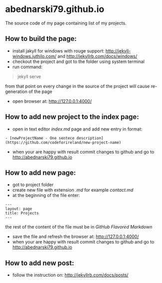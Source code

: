 # abednarski79.github.io

The source code of my page containing list of my projects.

## How to build the page:
- install jakyll for windows with rouge support: http://jekyll-windows.juthilo.com/ and http://jekyllrb.com/docs/windows/
- checkout the project and got to the folder using system terminal
- run command:

> jekyll serve

from that point on every change in the source of the project will cause re-generation of the page
- open browser at: http://127.0.0.1:4000/

## How to add new project to the index page:
- open in text editor *index.md* page and add new entry in format:
```
- [newProjectName - One sentece description](https://github.com/codeforireland/new-project-name)
```
- when your are happy with result commit changes to github and go to http://abednarski79.github.io

## How to add new page:
- got to project folder
- create new file with extension *.md* for example *contact.md*
- at the beginning of the file enter:
```
---
layout: page
title: Projects
---
```
the rest of the content of the file must be in *GitHub Flavored Markdown*
- save the file and refresh the browser at: http://127.0.0.1:4000/
- when your are happy with result commit changes to github and go to http://abednarski79.github.io

## How to add new post:
- follow the instruction on: http://jekyllrb.com/docs/posts/
